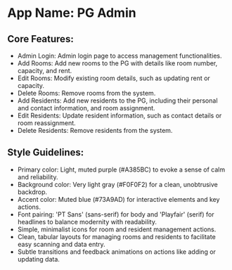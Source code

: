 # **App Name**: PG Admin

## Core Features:

- Admin Login: Admin login page to access management functionalities.
- Add Rooms: Add new rooms to the PG with details like room number, capacity, and rent.
- Edit Rooms: Modify existing room details, such as updating rent or capacity.
- Delete Rooms: Remove rooms from the system.
- Add Residents: Add new residents to the PG, including their personal and contact information, and room assignment.
- Edit Residents: Update resident information, such as contact details or room reassignment.
- Delete Residents: Remove residents from the system.

## Style Guidelines:

- Primary color: Light, muted purple (#A385BC) to evoke a sense of calm and reliability.
- Background color: Very light gray (#F0F0F2) for a clean, unobtrusive backdrop.
- Accent color: Muted blue (#73A9AD) for interactive elements and key actions.
- Font pairing: 'PT Sans' (sans-serif) for body and 'Playfair' (serif) for headlines to balance modernity with readability. 
- Simple, minimalist icons for room and resident management actions.
- Clean, tabular layouts for managing rooms and residents to facilitate easy scanning and data entry.
- Subtle transitions and feedback animations on actions like adding or updating data.